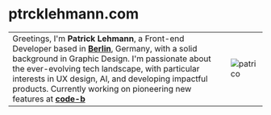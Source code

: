 # ptrcklehmann.com

|||
|--|--|
| Greetings, I'm **Patrick Lehmann**, a Front-end Developer based in **[**Berlin**](https://g.co/kgs/ECpcnmE)**, Germany, with a solid background in Graphic Design. I'm passionate about the ever-evolving tech landscape, with particular interests in UX design, AI, and developing impactful products. Currently working on pioneering new features at [**code-b**](code-b.com) | ![patrico](https://pbs.twimg.com/profile_images/1388224779912634371/n1lC4qgs_400x400.jpg)|